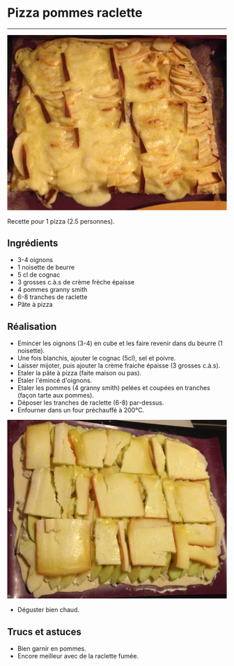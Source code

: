 # Pizza pommes raclette
----------------------------------------------------

![Résultat final](pommes_raclette_after_eat.jpeg "Résultat final")

Recette pour 1 pizza (2.5 personnes).

## Ingrédients

- 3-4 oignons
- 1 noisette de beurre
- 5 cl de cognac
- 3 grosses c.à.s de crème frèche épaisse
- 4 pommes granny smith
- 6-8 tranches de raclette
- Pâte à pizza

## Réalisation

- Emincer les oignons (3-4) en cube et les faire revenir dans du beurre (1 noisette).
- Une fois blanchis, ajouter le cognac (5cl), sel et poivre.
- Laisser mijoter, puis ajouter la crème fraiche épaisse (3 grosses c.à.s).
- Etaler la pâte à pizza (faite maison ou pas).
- Etaler l'émincé d'oignons.
- Etaler les pommes (4 granny smith) pelées et coupées en tranches (façon tarte aux pommes).
- Déposer les tranches de raclette (6-8) par-dessus.
- Enfourner dans un four préchauffé à 200°C.

![Avant cuisson](pommes_raclette_before_cook.jpeg "Avant cuisson")

- Déguster bien chaud.


## Trucs et astuces
- Bien garnir en pommes.
- Encore meilleur avec de la raclette fumée.
